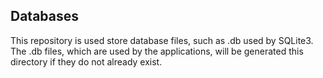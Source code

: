 ## Databases

This repository is used store database files, such as .db used by SQLite3. The .db files, which are used by the applications, will be generated this directory if they do not already exist.